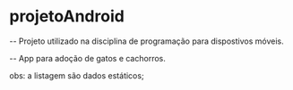 # projetoAndroid

-- Projeto utilizado na disciplina de programação para dispostivos móveis.

-- App para adoção de gatos e cachorros.

obs: a listagem são dados estáticos;
